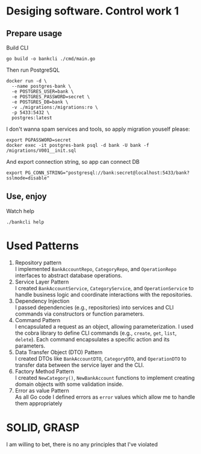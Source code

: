 # Desiging software. Control work 1

## Prepare usage
Build CLI
```shell
go build -o bankcli ./cmd/main.go
```
Then run PostgreSQL
```shell
docker run -d \
  --name postgres-bank \
  -e POSTGRES_USER=bank \
  -e POSTGRES_PASSWORD=secret \
  -e POSTGRES_DB=bank \
  -v ./migrations:/migrations:ro \
  -p 5433:5432 \
  postgres:latest
```
I don't wanna spam services and tools, so apply migration youself please:
```shell
export PGPASSWORD=secret
docker exec -it postgres-bank psql -d bank -U bank -f /migrations/V001__init.sql
```
And export connection string, so app can connect DB
```shell
export PG_CONN_STRING="postgresql://bank:secret@localhost:5433/bank?sslmode=disable"
```
## Use, enjoy
Watch help
```shell
./bankcli help
```

# Used Patterns
1. Repository pattern \
I implemented `BankAccountRepo`, `CategoryRepo`, and `OperationRepo` interfaces to abstract database operations.
2. Service Layer Pattern \
I created `BankAccountService`, `CategoryService`, and `OperationService` to handle business logic and coordinate interactions with the repositories.
3. Dependency Injection \
I passed dependencies (e.g., repositories) into services and CLI commands via constructors or function parameters.
4. Command Pattern \
I encapsulated a request as an object, allowing parameterization.
I used the cobra library to define CLI commands (e.g., `create`, `get`, `list`, `delete`).
Each command encapsulates a specific action and its parameters.
5. Data Transfer Object (DTO) Pattern \
I created DTOs like `BankAccountDTO`, `CategoryDTO`, and `OperationDTO` to transfer data between the service layer and the CLI.
6. Factory Method Pattern \
I created `NewCategory()`, `NewBankAccount` functions to implement creating domain objects with some validation inside.
7. Error as value Pattern \
As all Go code I defined errors as `error` values which allow me to handle them appropriately

# SOLID, GRASP
I am willing to bet, there is no any principles that I've violated